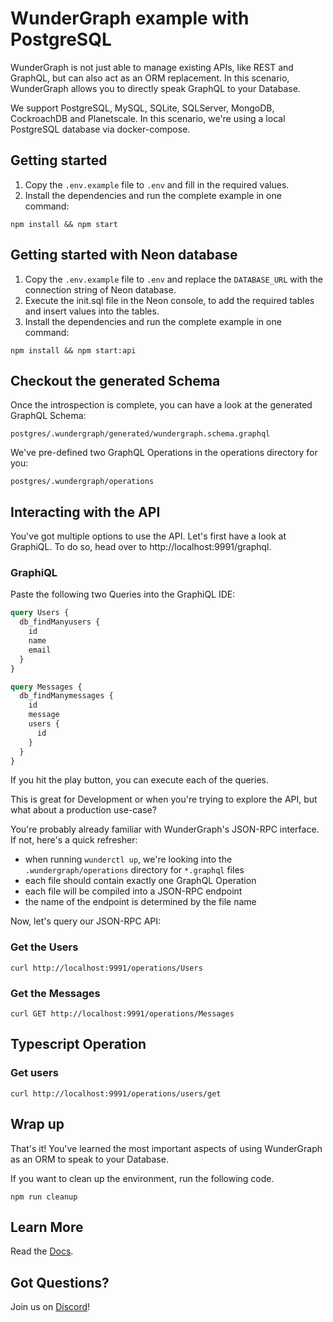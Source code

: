 # WunderGraph example with PostgreSQL 

WunderGraph is not just able to manage existing APIs, like REST and GraphQL,
but can also act as an ORM replacement.
In this scenario, WunderGraph allows you to directly speak GraphQL to your Database.

We support PostgreSQL, MySQL, SQLite, SQLServer, MongoDB, CockroachDB and Planetscale.
In this scenario, we're using a local PostgreSQL database via docker-compose.

## Getting started

1. Copy the `.env.example` file to `.env` and fill in the required values.
2. Install the dependencies and run the complete example in one command:

```shell
npm install && npm start
```

## Getting started with Neon database

1. Copy the `.env.example` file to `.env` and replace the `DATABASE_URL` with the connection string of Neon database.
2. Execute the init.sql file in the Neon console, to add the required tables and insert values into the tables.
3. Install the dependencies and run the complete example in one command:

```shell
npm install && npm start:api
```

## Checkout the generated Schema

Once the introspection is complete,
you can have a look at the generated GraphQL Schema:

`postgres/.wundergraph/generated/wundergraph.schema.graphql`

We've pre-defined two GraphQL Operations in the operations directory for you:

`postgres/.wundergraph/operations`

## Interacting with the API

You've got multiple options to use the API.
Let's first have a look at GraphiQL.
To do so, head over to http://localhost:9991/graphql.

### GraphiQL

Paste the following two Queries into the GraphiQL IDE:

```graphql
query Users {
  db_findManyusers {
    id
    name
    email
  }
}

query Messages {
  db_findManymessages {
    id
    message
    users {
      id
    }
  }
}
```

If you hit the play button, you can execute each of the queries.

This is great for Development or when you're trying to explore the API,
but what about a production use-case?

You're probably already familiar with WunderGraph's JSON-RPC interface.
If not, here's a quick refresher:

- when running `wunderctl up`, we're looking into the `.wundergraph/operations` directory for `*.graphql` files
- each file should contain exactly one GraphQL Operation
- each file will be compiled into a JSON-RPC endpoint
- the name of the endpoint is determined by the file name

Now, let's query our JSON-RPC API:

### Get the Users

```shell
curl http://localhost:9991/operations/Users
```

### Get the Messages

```shell
curl GET http://localhost:9991/operations/Messages
```

## Typescript Operation

### Get users

```shell
curl http://localhost:9991/operations/users/get
```

## Wrap up

That's it! You've learned the most important aspects of using WunderGraph as an ORM to speak to your Database.

If you want to clean up the environment, run the following code.

```shell
npm run cleanup
```

## Learn More

Read the [Docs](https://wundergraph.com/docs).

## Got Questions?

Join us on [Discord](https://wundergraph.com/discord)!
